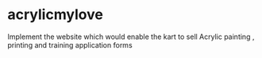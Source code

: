 # acrylicmylove
Implement the website which would enable the kart to sell Acrylic painting , printing and training application forms
